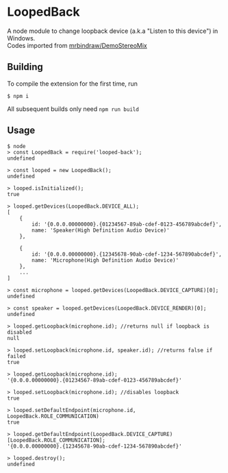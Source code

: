 # LoopedBack
A node module to change loopback device (a.k.a "Listen to this device") in Windows.  
Codes imported from [mrbindraw/DemoStereoMix](https://github.com/mrbindraw/DemoStereoMix)

## Building
To compile the extension for the first time, run

```
$ npm i
```

All subsequent builds only need `npm run build`

## Usage

```node
$ node
> const LoopedBack = require('looped-back');
undefined

> const looped = new LoopedBack();
undefined

> looped.isInitialized();
true

> looped.getDevices(LoopedBack.DEVICE_ALL);
[
	{
		id: '{0.0.0.00000000}.{01234567-89ab-cdef-0123-456789abcdef}',
		name: 'Speaker(High Definition Audio Device)'
	},

	{
		id: '{0.0.0.00000000}.{12345678-90ab-cdef-1234-567890abcdef}',
		name: 'Microphone(High Definition Audio Device)'
	},
	...
]

> const microphone = looped.getDevices(LoopedBack.DEVICE_CAPTURE)[0];
undefined

> const speaker = looped.getDevices(LoopedBack.DEVICE_RENDER)[0];
undefined

> looped.getLoopback(microphone.id); //returns null if loopback is disabled
null

> looped.setLoopback(microphone.id, speaker.id); //returns false if failed
true

> looped.getLoopback(microphone.id);
'{0.0.0.00000000}.{01234567-89ab-cdef-0123-456789abcdef}'

> looped.setLoopback(microphone.id); //disables loopback
true

> looped.setDefaultEndpoint(microphone.id, LoopedBack.ROLE_COMMUNICATION)
true

> looped.getDefaultEndpoint(LoopedBack.DEVICE_CAPTURE)[LoopedBack.ROLE_COMMUNICATION];
'{0.0.0.00000000}.{12345678-90ab-cdef-1234-567890abcdef}'

> looped.destroy();
undefined
```
